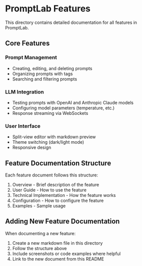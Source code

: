 # PromptLab Features

This directory contains detailed documentation for all features in PromptLab.

## Core Features

### Prompt Management
- Creating, editing, and deleting prompts
- Organizing prompts with tags
- Searching and filtering prompts

### LLM Integration
- Testing prompts with OpenAI and Anthropic Claude models
- Configuring model parameters (temperature, etc.)
- Response streaming via WebSockets

### User Interface
- Split-view editor with markdown preview
- Theme switching (dark/light mode)
- Responsive design

## Feature Documentation Structure

Each feature document follows this structure:
1. Overview - Brief description of the feature
2. User Guide - How to use the feature
3. Technical Implementation - How the feature works
4. Configuration - How to configure the feature
5. Examples - Sample usage

## Adding New Feature Documentation

When documenting a new feature:
1. Create a new markdown file in this directory
2. Follow the structure above
3. Include screenshots or code examples where helpful
4. Link to the new document from this README